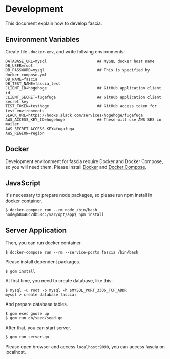 # Development
This document explain how to develop fascia.

## Environment Variables

Create file `.docker-env`, and write follwing environments:

```
DATABASE_URL=mysql                      ## MySQL docker host name
DB_USER=root
DB_PASSWORD=mysql                       ## This is specified by docker-compose.yml
DB_NAME=fascia
DB_TEST_NAME=fascia_test
CLIENT_ID=hogehoge                      ## GitHub application client id
CLIENT_SECRET=fugafuga                  ## GitHub application client secret key
TEST_TOKEN=testhoge                     ## GitHub access token for test environments
SLACK_URL=https://hooks.slack.com/services/hogehoge/fugafuga
AWS_ACCESS_KEY_ID=hogehoge              ## These will use AWS SES in mailer
AWS_SECRET_ACCESS_KEY=fugafuga
AWS_REGION=region
```

## Docker

Development environment for fascia require Docker and Docker Compose, so you will need them.
Please install [Docker](https://docs.docker.com/mac/) and [Docker Compose](https://docs.docker.com/compose/).


## JavaScript

It's necessary to prepare node packages, so please run npm install in docker container.

```
$ docker-compose run --rm node /bin/bash
node@b8446c2db58c:/var/opt/app$ npm install
```

## Server Application

Then, you can run docker container.

```
$ docker-compose run --rm --service-ports fascia /bin/bash
```

Please install dependent packages.

```
$ gom install
```


At first time, you need to create database, like this:

```
$ mysql -u root -p mysql -h $MYSQL_PORT_3306_TCP_ADDR
mysql > create database fascia;
```

And prepare database tables.

```
$ gom exec goose up
$ gom run db/seed/seed.go
```

After that, you can start server.

```
$ gom run server.go
```

Please open browser and access `localhost:9090`, you can access fascia on localhost.
